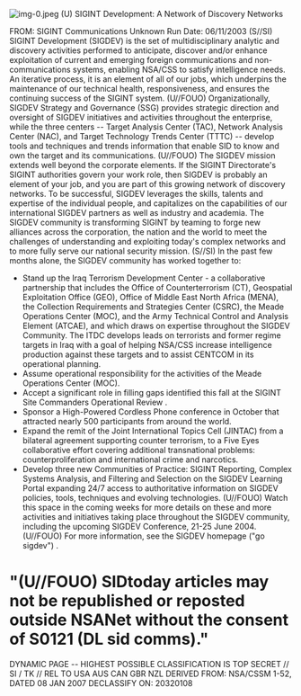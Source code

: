 ![img-0.jpeg](img-0.jpeg)
(U) SIGINT Development: A Network of Discovery Networks

FROM: SIGINT Communications
Unknown
Run Date: 06/11/2003
(S//SI) SIGINT Development (SIGDEV) is the set of multidisciplinary analytic and discovery activities performed to anticipate, discover and/or enhance exploitation of current and emerging foreign communications and non-communications systems, enabling NSA/CSS to satisfy intelligence needs. An iterative process, it is an element of all of our jobs, which underpins the maintenance of our technical health, responsiveness, and ensures the continuing success of the SIGINT system.
(U//FOUO) Organizationally, SIGDEV Strategy and Governance (SSG) provides strategic direction and oversight of SIGDEV initiatives and activities throughout the enterprise, while the three centers -- Target Analysis Center (TAC), Network Analysis Center (NAC), and Target Technology Trends Center (TTTC) -- develop tools and techniques and trends information that enable SID to know and own the target and its communications.
(U//FOUO) The SIGDEV mission extends well beyond the corporate elements. If the SIGINT Directorate's SIGINT authorities govern your work role, then SIGDEV is probably an element of your job, and you are part of this growing network of discovery networks. To be successful, SIGDEV leverages the skills, talents and expertise of the individual people, and capitalizes on the capabilities of our international SIGDEV partners as well as industry and academia. The SIGDEV community is transforming SIGINT by teaming to forge new alliances across the corporation, the nation and the world to meet the challenges of understanding and exploiting today's complex networks and to more fully serve our national security mission.
(S//SI) In the past few months alone, the SIGDEV community has worked together to:

- Stand up the Iraq Terrorism Development Center - a collaborative partnership that includes the Office of Counterterrorism (CT), Geospatial Exploitation Office (GEO), Office of Middle East North Africa (MENA), the Collection Requirements and Strategies Center (CSRC), the Meade Operations Center (MOC), and the Army Technical Control and Analysis Element (ATCAE), and which draws on expertise throughout the SIGDEV Community. The ITDC develops leads on terrorists and former regime targets in Iraq with a goal of helping NSA/CSS increase intelligence production against these targets and to assist CENTCOM in its operational planning.
- Assume operational responsibility for the activities of the Meade Operations Center (MOC).
- Accept a significant role in filling gaps identified this fall at the SIGINT Site Commanders Operational Review .
- Sponsor a High-Powered Cordless Phone conference in October that attracted nearly 500 participants from around the world.
- Expand the remit of the Joint International Topics Cell (JINTAC) from a bilateral agreement supporting counter terrorism, to a Five Eyes collaborative effort covering additional transnational problems: counterproliferation and international crime and narcotics.
- Develop three new Communities of Practice: SIGINT Reporting, Complex Systems Analysis, and Filtering and Selection on the SIGDEV Learning Portal expanding 24/7 access to authoritative information on SIGDEV policies, tools, techniques and evolving technologies.
(U//FOUO) Watch this space in the coming weeks for more details on these and more activities and initiatives taking place throughout the SIGDEV community, including the upcoming SIGDEV Conference, 21-25 June 2004.
(U//FOUO) For more information, see the SIGDEV homepage ("go sigdev") .

# "(U//FOUO) SIDtoday articles may not be republished or reposted outside NSANet without the consent of $\mathbf{S 0 1 2 1}$ (DL sid comms)." 

DYNAMIC PAGE -- HIGHEST POSSIBLE CLASSIFICATION IS
TOP SECRET // SI / TK // REL TO USA AUS CAN GBR NZL
DERIVED FROM: NSA/CSSM 1-52, DATED 08 JAN 2007 DECLASSIFY ON: 20320108
